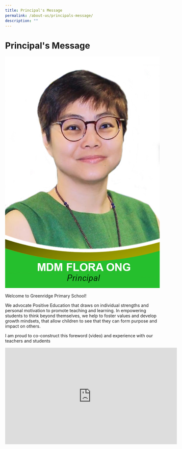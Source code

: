 ```yaml
---
title: Principal's Message
permalink: /about-us/principals-message/
description: ""
---
```

# Principal's Message

![](/images/About%20Us/P_Mdm%20Flora%20Ong.jpg)

Welcome to Greenridge Primary School! 

We advocate Positive Education that draws on individual strengths and personal motivation to promote teaching and learning. In empowering students to think beyond themselves, we help to foster values and develop growth mindsets, that allow children to see that they can form purpose and impact on others. 

I am proud to co-construct this foreword (video) and experience with our teachers and students

<iframe width="560" height="315" src="https://www.youtube.com/embed/36QyaW4QxhA" title="YouTube video player" frameborder="0" allow="accelerometer; autoplay; clipboard-write; encrypted-media; gyroscope; picture-in-picture" allowfullscreen></iframe>